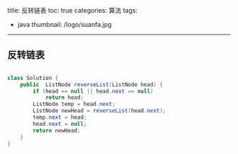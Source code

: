 title: 反转链表
toc: true
categories: 算法
tags:
  - java
thumbnail: /logo/suanfa.jpg
---
## 反转链表
```java

class Solution {
    public  ListNode reverseList(ListNode head) {
        if (head == null || head.next == null)
            return head;
        ListNode temp = head.next;
        ListNode newHead = reverseList(head.next);
        temp.next = head;
        head.next = null;
        return newHead;
    }
}
```

